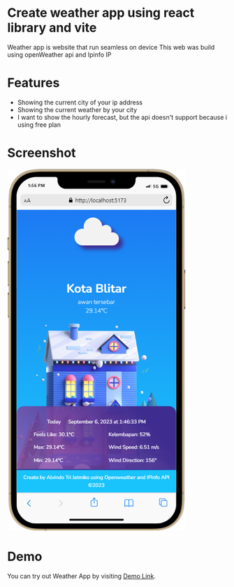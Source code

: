 # Create weather app using react library and vite

Weather app is website that run seamless on device
This web was build using openWeather api and Ipinfo IP

# Features

- Showing the current city of your ip address
- Showing the current weather by your city
- I want to show the hourly forecast, but the api doesn't support because i using free plan

# Screenshot

![Weather APp Screenshot](screenshot.png)

# Demo

You can try out Weather App by visiting [Demo Link](https://garongan.github.io/weather-app).

